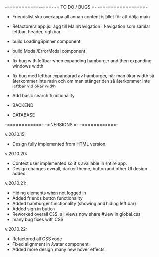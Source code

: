-===========--===-
-= TO DO / BUGS =-
-================-

- Friendslist ska overlappa all annan content istället för att dölja main
- Refactorera app.js: lägg till MainNavigation i Navigation som samlar leftbar, header, rightbar
- build LoadingSpinner component
- build Modal/ErrorModal component
- fix bug with leftbar when expanding hamburger and then expanding windows width
- fix bug med leftbar expandarad av hamburger, när man ökar width så återkommer inte main och om man stänger den så återkommer inte leftbar vid ökar width
- Add basic search functionality

- BACKEND
- DATABASE

-============-
-= VERSIONS =-
-============-

v.20.10.15:

- Design fully implemented from HTML version.

v.20.10.20:

- Context user implemented so it's available in entire app.
- Design changes overall, darker theme, button and other UI design added.

v.20.10.21:

- Hiding elements when not logged in
- Added friends button functionality
- Added hamburger functionality (showing and hiding left bar)
- Added sign in button
- Reworked overall CSS, all views now share #view in global.css
- many bug fixes with CSS

v.20.10.22:

- Refactored all CSS code
- Fixed alignment in Avatar component
- Added more design, many new hover effects
